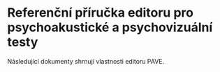 # Referenční příručka editoru pro psychoakustické a psychovizuální testy

Následující dokumenty shrnují vlastnosti editoru PAVE.



